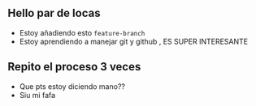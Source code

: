 ## Hello par de locas
- Estoy añadiendo esto `feature-branch`
- Estoy aprendiendo a manejar git y github , ES SUPER INTERESANTE

## Repito el proceso 3 veces
- Que pts estoy diciendo mano??
- Siu mi fafa